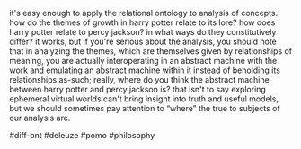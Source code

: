 it's easy enough to apply the relational ontology to analysis of concepts. how do the themes of growth in harry potter relate to its lore? how does harry potter relate to percy jackson? in what ways do they constitutively differ? it works, but if you're serious about the analysis, you should note that in analyzing the themes, which are themselves given by relationships of meaning, you are actually interoperating in an abstract machine with the work and emulating an abstract machine within it instead of beholding its relationships as-such; really, where do you think the abstract machine between harry potter and percy jackson is? that isn't to say exploring ephemeral virtual worlds can't bring insight into truth and useful models, but we should sometimes pay attention to “where” the true to subjects of our analysis are. 

#diff-ont #deleuze #pomo #philosophy
